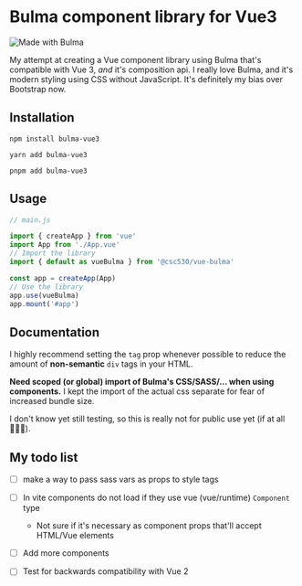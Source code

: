 # Bulma component library for Vue3

![Made with Bulma](https://img.shields.io/badge/made%20with-Bulma-00d1b2?style=roundyed-square)

My attempt at creating a Vue component library using Bulma that's compatible with Vue 3, _and_ it's composition api.
I really love Bulma, and it's modern styling using CSS without JavaScript. It's definitely my bias over Bootstrap now.

## Installation

`npm install bulma-vue3`

`yarn add bulma-vue3`

`pnpm add bulma-vue3`

## Usage

```javascript
// main.js

import { createApp } from 'vue'
import App from './App.vue'
// Import the library
import { default as vueBulma } from '@csc530/vue-bulma'

const app = createApp(App)
// Use the library
app.use(vueBulma)
app.mount('#app')
```

## Documentation

I highly recommend setting the `tag` prop whenever possible to reduce the amount of **non-semantic** `div` tags in your HTML.

**Need scoped (or global) import of Bulma's CSS/SASS/... when using components.** I kept the import of the actual css
separate for fear of increased bundle size.

I don't know yet still testing, so this is really not for public use yet (if at all 🤷🏿‍♂).

## My todo list

- [ ] make a way to pass sass vars as props to style tags

- [ ] In vite components do not load if they use vue (vue/runtime) `Component` type
  - Not sure if it's necessary as component props that'll accept HTML/Vue elements
- [ ] Add more components
- [ ] Test for backwards compatibility with Vue 2
